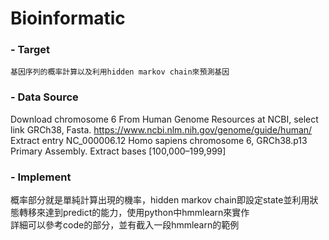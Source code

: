 # Bioinformatic

### - Target
    基因序列的概率計算以及利用hidden markov chain來預測基因

### - Data Source  
Download chromosome 6 From Human Genome Resources at NCBI, select link GRCh38, Fasta.
https://www.ncbi.nlm.nih.gov/genome/guide/human/
Extract entry NC_000006.12 Homo sapiens chromosome 6, GRCh38.p13 Primary Assembly.
Extract bases [100,000–199,999]

### - Implement
概率部分就是單純計算出現的機率，hidden markov chain即設定state並利用狀態轉移來達到predict的能力，使用python中hmmlearn來實作  
詳細可以參考code的部分，並有截入一段hmmlearn的範例
